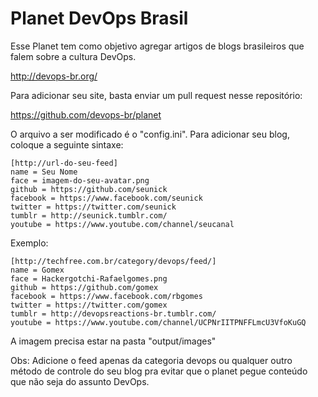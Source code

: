 # Planet DevOps Brasil

Esse Planet tem como objetivo agregar artigos de blogs brasileiros que falem sobre a cultura DevOps.

http://devops-br.org/

Para adicionar seu site, basta enviar um pull request nesse repositório:

https://github.com/devops-br/planet

O arquivo a ser modificado é o "config.ini". Para adicionar seu blog, coloque a seguinte sintaxe:

```
[http://url-do-seu-feed]
name = Seu Nome
face = imagem-do-seu-avatar.png
github = https://github.com/seunick
facebook = https://www.facebook.com/seunick
twitter = https://twitter.com/seunick
tumblr = http://seunick.tumblr.com/
youtube = https://www.youtube.com/channel/seucanal
```

Exemplo:

```
[http://techfree.com.br/category/devops/feed/]
name = Gomex
face = Hackergotchi-Rafaelgomes.png
github = https://github.com/gomex
facebook = https://www.facebook.com/rbgomes
twitter = https://twitter.com/gomex
tumblr = http://devopsreactions-br.tumblr.com/
youtube = https://www.youtube.com/channel/UCPNrIITPNFFLmcU3VfoKuGQ
```

A imagem precisa estar na pasta "output/images"

Obs: Adicione o feed apenas da categoria devops ou qualquer outro método de controle do seu blog pra evitar que o planet pegue conteúdo que não seja do assunto DevOps.
